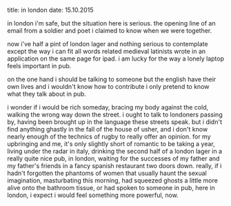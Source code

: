 title: in london
date: 15.10.2015

in london
i'm safe, but the situation here is serious.
the opening line of an email from a soldier
and poet i claimed to know when we were together.

now i've half a pint of london lager and nothing serious
to contemplate
except the way i can fit all words related medieval latinists wrote in an application on the same page for ipad.
i am lucky for the way a lonely
laptop feels important in pub.

on the one hand i should be talking to someone
but the english have their own lives
and i wouldn't know how to contribute
i only pretend to know what they talk about in pub.

i wonder if i would be rich someday, bracing my body against the cold, walking the wrong way down the street. i ought to talk to londoners passing by, having been brought up in the language these streets speak. but i didn't find anything ghastly in the fall of the house of usher, and i don't know nearly enough of the technics of rugby to really offer an opinion. for my upbringing and me, it's only slightly short of romantic to be taking a year, living under the radar in italy, drinking the second half of a london lager in a really quite nice pub, in london, waiting for the successes of my father and my father's friends in a fancy spanish restaurant two doors down. really, if i hadn't forgotten the phantoms of women that usually haunt the sexual imagination, masturbating this morning, had squeezed ghosts a little more alive onto the bathroom tissue, or had spoken to someone in pub, here in london, i expect i would feel something more powerful, now.
